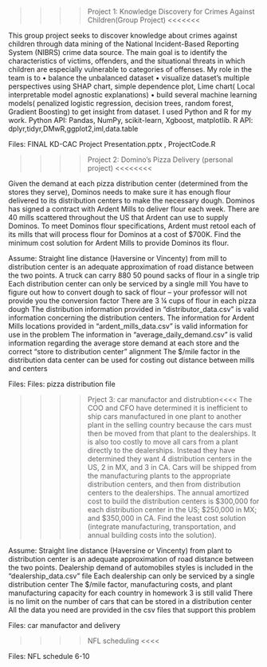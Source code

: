 >>>>Project 1: Knowledge Discovery for Crimes Against Children(Group Project) <<<<<<<

This group project seeks to discover knowledge about crimes against children through data mining of the National Incident-Based Reporting System (NIBRS) crime data source.  The main goal is to identify the characteristics of victims, offenders, and the situational threats in which children are especially vulnerable to categories of offenses. 
 My role in the team is to 
•	balance the unbalanced dataset
•	 visualize dataset’s multiple  perspectives using SHAP chart, simple dependence plot, Lime chart( Local interpretable model agnostic explanations) 
•	build several  machine learning models( penalized logistic regression, decision trees, random forest, Gradient Boosting)  to get insight from dataset.  I used Python and R for my work. 
Python API:  Pandas, NumPy, scikit-learn, Xgboost, matplotlib.
R  API:  dplyr,tidyr,DMwR,ggplot2,iml,data.table

Files:  FINAL KD-CAC Project Presentation.pptx ,  ProjectCode.R 

>>>>Project 2: Domino’s Pizza Delivery (personal project) <<<<<<<<

Given the demand at each pizza distribution center (determined from the stores they serve), Dominos needs to make sure it has enough flour delivered to its distribution centers to make the necessary dough. Dominos has signed a contract with Ardent Mills to deliver flour each week. There are 40 mills scattered throughout the US that Ardent can use to supply Dominos. To meet Dominos flour specifications, Ardent must retool each of its mills that will process flour for Dominos at a cost of $700K. Find the minimum cost solution for Ardent Mills to provide Dominos its flour.

Assume: Straight line distance (Haversine or Vincenty) from mill to distribution center is an adequate approximation of road distance between the two points. A truck can carry 880 50 pound sacks of flour in a single trip Each distribution center can only be serviced by a single mill You have to figure out how to convert dough to sack of flour – your professor will not provide you the conversion factor There are 3 ¼ cups of flour in each pizza dough The distribution information provided in “distributor_data.csv” is valid information concerning the distribution centers. The information for Ardent Mills locations provided in “ardent_mills_data.csv” is valid information for use in the problem The information in “average_daily_demand.csv” is valid information regarding the average store demand at each store and the correct “store to distribution center” alignment The $/mile factor in the distribution data center can be used for costing out distance between mills and centers

Files: Files: pizza distribution file

>>>> Prject 3: car manufactor and distrubtion<<<<
The COO and CFO have determined it is inefficient to ship cars manufactured in one plant to another plant in the selling country because the cars must then be moved from that plant to the dealerships.  It is also too costly to move all cars from a plant directly to the dealerships.  Instead they have determined they want 4 distribution centers in the US, 2 in MX, and 3 in CA.  Cars will be shipped from the manufacturing plants to the appropriate distribution centers, and then from distribution centers to the dealerships.  The annual amortized cost to build the distribution centers is $300,000 for each distribution center in the US; $250,000 in MX; and $350,000 in CA.  Find the least cost solution (integrate manufacturing, transportation, and annual building costs into the solution). 

Assume:
Straight line distance (Haversine or Vincenty) from plant to distribution center is an adequate approximation of road distance between the two points.
Dealership demand of automobiles styles is included in the “dealership_data.csv” file
Each dealership can only be serviced by a single distribution center
The $/mile factor, manufacturing costs, and plant manufacturing capacity for each country in homework 3 is still valid
There is no limit on the number of cars that can be stored in a distribution center
All the data you need are provided in the csv files that support this problem

Files: car manufactor and delivery



>>>>NFL scheduling <<<<


Files: NFL schedule 6-10




